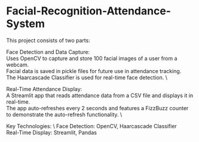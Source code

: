 # Facial-Recognition-Attendance-System

This project consists of two parts:

Face Detection and Data Capture: \
Uses OpenCV to capture and store 100 facial images of a user from a webcam. \
Facial data is saved in pickle files for future use in attendance tracking. \
The Haarcascade Classifier is used for real-time face detection. \

Real-Time Attendance Display: \
A Streamlit app that reads attendance data from a CSV file and displays it in real-time. \
The app auto-refreshes every 2 seconds and features a FizzBuzz counter to demonstrate the auto-refresh functionality. \

Key Technologies: \ 
Face Detection: OpenCV, Haarcascade Classifier \
Real-Time Display: Streamlit, Pandas 
